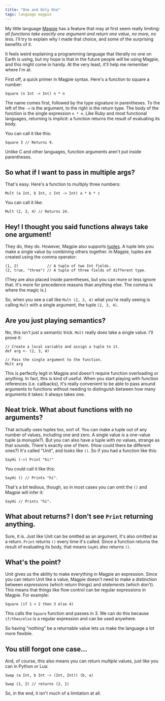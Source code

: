 ```yaml
---
title: "One and Only One"
tags: language magpie
---
```


My little language [Magpie][] has a feature that may at first seem really
limiting: *all functions take exactly one argument and return one value, no
more, no less.* I'll try to explain why I made that choice, and some of the
surprising benefits of it.

[magpie]: https://magpie-lang.org/

It feels weird explaining a programming language that literally no one on Earth
is using, but my hope is that in the future people *will* be using Magpie, and
this might come in handy. At the very least, it'll help me remember where I'm
at.

First off, a quick primer in Magpie syntax. Here's a function to square a
number:

```magpie1
Square (n Int -> Int) n * n
```

The name comes first, followed by the type signature in parentheses. To the left
of the `->` is the argument, to the right is the return type. The body of the
function is the single expression `n * n`. Like Ruby and most functional
languages, returning is implicit: a function returns the result of evaluating
its body.

You can call it like this:

```magpie1
Square 3 // Returns 9.
```

Unlike C and other languages, function arguments aren't put inside
parentheses.

## So what if I want to pass in multiple args?

That's easy. Here's a function to multiply three numbers:

```magpie1
Mult (a Int, b Int, c Int -> Int) a * b * c
```

You can call it like:

```magpie1
Mult (2, 3, 4) // Returns 24.
```

## Hey! I thought you said functions always take one argument!

They do, they do. However, Magpie also supports [tuples][]. A tuple lets you
make a single value by combining others together. In Magpie, tuples are created
using the comma operator:

[tuples]: http://en.wikipedia.org/wiki/Tuple

```magpie1
(1, 2)             // A tuple of two Int fields.
(2, true, "three") // A tuple of three fields of different type.
```

(They are also placed inside parentheses, but you can more or less ignore that.
It's more for precedence reasons than anything else. The comma is where the
magic is.)

So, when you see a call like `Mult (2, 3, 4)` what you're really seeing is
calling `Mult` with a single argument, the tuple `(2, 3, 4)`.

## Are you just playing semantics?

No, this isn't just a semantic trick. `Mult` really does take a single value.
I'll prove it:

```magpie1
// Create a local variable and assign a tuple to it.
def arg <- (2, 3, 4)

// Pass the single argument to the function.
Mult arg
```

This is perfectly legit in Magpie and doesn't require function overloading or
anything. In fact, this is kind of useful. When you start playing with function
references (i.e. callbacks), it's really convenient to be able to pass around
arguments to functions without needing to distinguish between how many arguments
it takes: it always takes one.

## Neat trick. What about functions with no arguments?

That actually uses tuples too, sort of. You can make a tuple out of any number
of values, including one and zero. A single value *is* a one-value tuple (a
monuple?). But you can also have a tuple with *no* values, strange as that
sounds. There's exactly one of them. (How could there be different ones?) It's
called "Unit", and looks like `()`. So if you had a function like this:

```magpie1
SayHi (->) Print "hi!"
```

You could call it like this:

```magpie1
SayHi () // Prints "hi".
```

That's a bit tedious, though, so in most cases you can omit the `()` and Magpie
will infer it:

```magpie1
SayHi // Prints "hi".
```

## What about returns? I don't see `Print` returning anything.

Sure, it is. Just like Unit can be omitted as an argument, it's also omitted as
a return. `Print` returns `()` every time it's called. Since a function returns
the result of evaluating its body, that means `SayHi` also returns `()`.

## What's the point?

Unit gives us the ability to make everything in Magpie an expression. Since you
can return Unit like a value, Magpie doesn't need to make a distinction between
*expressions* (which return things) and *statements* (which don't). This means
that things like flow control can be regular expressions in Magpie. For example:

```magpie1
Square (if 1 < 2 then 3 else 4)
```

This calls the `Square` function and passes in 3. We can do this because
`if/then/else` is a regular expression and can be used anywhere.

So having "nothing" be a returnable value lets us make the language a lot more
flexible.

## You still forgot one case...

And, of course, this also means you can return *multiple* values, just like
you can in Python or Lua:

```magpie1
Swap (a Int, b Int -> (Int, Int)) (b, a)

Swap (1, 2) // returns (2, 1)
```

So, in the end, it isn't much of a limitation at all.
